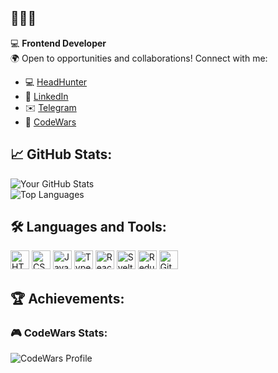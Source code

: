 ## 👋👋👋

💻 **Frontend Developer**  
🌍 Open to opportunities and collaborations! Connect with me:  
- 💻 [HeadHunter](https://hh.ru/resume/239c9d37ff0dd203ce0039ed1f61487039524b)  
- 💼 [LinkedIn](https://www.linkedin.com/in/alexey-kukrus/)  
- ✉️ [Telegram](https://t.me/alexey_front)  
- 🥋 [CodeWars](https://www.codewars.com/users/AlexeyKukrus)  


## 📈 GitHub Stats:

![Your GitHub Stats](https://github-readme-stats.vercel.app/api?username=AlexeyKukrus&show_icons=true&theme=radical)  
![Top Languages](https://github-readme-stats.vercel.app/api/top-langs/?username=AlexeyKukrus&layout=compact&theme=radical)


## 🛠️ Languages and Tools:

<p align="left">
  <img src="https://cdn.jsdelivr.net/gh/devicons/devicon/icons/html5/html5-original.svg" alt="HTML5" width="30" height="30"/> 
  <img src="https://cdn.jsdelivr.net/gh/devicons/devicon/icons/css3/css3-original.svg" alt="CSS3" width="30" height="30"/>
  <img src="https://cdn.jsdelivr.net/gh/devicons/devicon/icons/javascript/javascript-original.svg" alt="JavaScript" width="30" height="30"/>
  <img src="https://cdn.jsdelivr.net/gh/devicons/devicon/icons/typescript/typescript-original.svg" alt="TypeScript" width="30" height="30"/>
  <img src="https://cdn.jsdelivr.net/gh/devicons/devicon/icons/react/react-original.svg" alt="React" width="30" height="30"/>
  <img src="https://cdn.jsdelivr.net/gh/devicons/devicon/icons/svelte/svelte-original.svg" alt="Svelte" width="30" height="30"/>
  <img src="https://cdn.jsdelivr.net/gh/devicons/devicon/icons/redux/redux-original.svg" alt="Redux" width="30" height="30"/>
  <img src="https://cdn.jsdelivr.net/gh/devicons/devicon/icons/git/git-original.svg" alt="Git" width="30" height="30"/>
</p>

## 🏆 Achievements:

### 🎮 CodeWars Stats:
![CodeWars Profile](https://www.codewars.com/users/AlexeyKukrus/badges/large)
